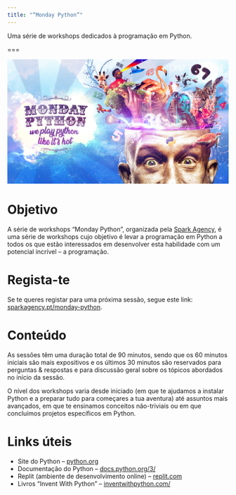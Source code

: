 ```yaml
---
title: "“Monday Python”"
---
```


Uma série de workshops dedicados à programação em Python.

===

![](_thumbnail.png "Banner original produzido pela Spark Agency")


# Objetivo

A série de workshops “Monday Python”, organizada pela [Spark Agency](https://sparkagency.pt),
é uma série de workshops cujo objetivo é levar a programação em Python
a todos os que estão interessados em desenvolver esta habilidade
com um potencial incrível – a programação.


# Regista-te

Se te queres registar para uma próxima sessão, segue este link:
[sparkagency.pt/monday-python](http://sparkagency.pt/monday-python).


# Conteúdo

As sessões têm uma duração total de 90 minutos, sendo que os 60 minutos
iniciais são mais expositivos e os últimos 30 minutos são reservados
para perguntas & respostas e para discussão geral sobre os tópicos
abordados no início da sessão.

O nível dos workshops varia desde iniciado (em que te ajudamos a instalar
Python e a preparar tudo para começares a tua aventura) até assuntos
mais avançados, em que te ensinamos conceitos não-triviais ou em que
concluímos projetos específicos em Python.


# Links úteis

 - Site do Python – [python.org](https://python.org)
 - Documentação do Python – [docs.python.org/3/](https://docs.python.org/3/)
 - Replit (ambiente de desenvolvimento online) – [replit.com](https://replit.com/)
 - Livros “Invent With Python” – [inventwithpython.com/](http://inventwithpython.com/)
